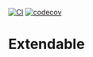 [![CI](https://github.com/lmignon/extendable/actions/workflows/ci.yml/badge.svg)](https://github.com/lmignon/extendable/actions/workflows/ci.yml)
[![codecov](https://codecov.io/gh/lmignon/extendable/branch/master/graph/badge.svg?token=LXD34T420H)](https://codecov.io/gh/lmignon/extendable)
# Extendable
